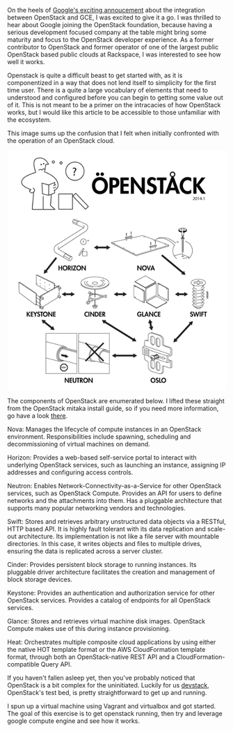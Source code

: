On the heels of [Google's exciting annoucement](http://www.infoworld.com/article/2948901/openstack/4-reasons-google-joined-openstack.html) about the integration between OpenStack and GCE, I was excited to give it a go. I was thrilled to hear about Google joining the OpenStack foundation, because having a serious development focused company at the table might bring some maturity and focus to the OpenStack developer experience. As a former contributor to OpenStack and former operator of one of the largest public OpenStack based public clouds at Rackspace, I was interested to see how well it works.

Openstack is quite a difficult beast to get started with, as it is componentized in a way that does not lend itself to simplicity for the first time user. There is a quite a large vocabulary of elements that need to understood and configured before you can begin to getting some value out of it. This is not meant to be a primer on the intracacies of how OpenStack works, but I would like this article to be accessible to those unfamiliar with the ecosystem.

This image sums up the confusion that I felt when initially confronted with the operation of an OpenStack cloud.

![funny picture of ikea directions](./ikea.png)

The components of OpenStack are enumerated below. I lifted these straight from the OpenStack mitaka install guide, so if you need more information, go have a look [there](http://docs.openstack.org/mitaka/install-guide-ubuntu/overview.html).

Nova:  Manages the lifecycle of compute instances in an OpenStack environment. Responsibilities include spawning, scheduling and decommissioning of virtual machines on demand.

Horizon: Provides a web-based self-service portal to interact with underlying OpenStack services, such as launching an instance, assigning IP addresses and configuring access controls.

Neutron: Enables Network-Connectivity-as-a-Service for other OpenStack services, such as OpenStack Compute. Provides an API for users to define networks and the attachments into them. Has a pluggable architecture that supports many popular networking vendors and technologies.

Swift: Stores and retrieves arbitrary unstructured data objects via a RESTful, HTTP based API. It is highly fault tolerant with its data replication and scale-out architecture. Its implementation is not like a file server with mountable directories. In this case, it writes objects and files to multiple drives, ensuring the data is replicated across a server cluster.

Cinder: Provides persistent block storage to running instances. Its pluggable driver architecture facilitates the creation and management of block storage devices.

Keystone: Provides an authentication and authorization service for other OpenStack services. Provides a catalog of endpoints for all OpenStack services.

Glance: Stores and retrieves virtual machine disk images. OpenStack Compute makes use of this during instance provisioning.

Heat: Orchestrates multiple composite cloud applications by using either the native HOT template format or the AWS CloudFormation template format, through both an OpenStack-native REST API and a CloudFormation-compatible Query API.

If you haven't fallen asleep yet, then you've probably noticed that OpenStack is a bit complex for the uninitiated. Luckily for us [devstack](https://github.com/openstack-dev/devstack), OpenStack's test bed, is pretty straightforward to get up and running. 

I spun up a virtual machine using Vagrant and virtualbox and got started. The goal of this exercise is to get openstack running, then try and leverage google compute engine and see how it works.


